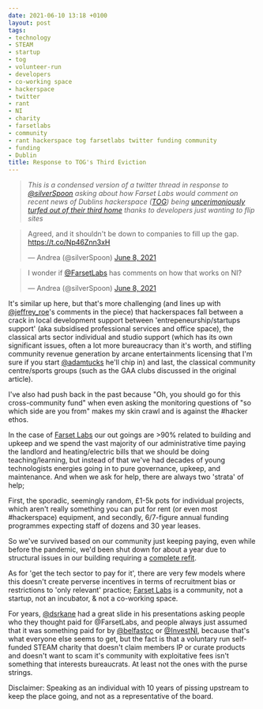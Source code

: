 ```yaml
---
date: 2021-06-10 13:18 +0100
layout: post
tags:
- technology
- STEAM
- startup
- tog
- volunteer-run
- developers
- co-working space
- hackerspace
- twitter
- rant
- NI
- charity
- farsetlabs
- community
- rant hackerspace tog farsetlabs twitter funding community
- funding
- Dublin
title: Response to TOG's Third Eviction
---
```


> _This is a condensed version of a twitter thread in response to [@silverSpoon](https://twitter.com/silverSpoon) asking about how Farset Labs would comment on recent news of Dublins hackerspace ([TOG](https://www.tog.ie/)) being [uncerimoniously turfed out of their third home](https://www.independent.ie/regionals/dublin/southside/life/there-should-be-space-for-community-groups-that-are-more-than-just-gaa-clubs-40502887.html) thanks to developers just wanting to flip sites_

<blockquote class="twitter-tweet"><p lang="en" dir="ltr">Agreed, and it shouldn&#39;t be down to companies to fill up the gap. <a href="https://t.co/Np46Znn3xH">https://t.co/Np46Znn3xH</a></p>&mdash; Andrea (@silverSpoon) <a href="https://twitter.com/silverSpoon/status/1402231908457648134?ref_src=twsrc%5Etfw">June 8, 2021</a></blockquote> <script async src="https://platform.twitter.com/widgets.js" charset="utf-8"></script>

<blockquote class="twitter-tweet"><p lang="en" dir="ltr">I wonder if <a href="https://twitter.com/FarsetLabs?ref_src=twsrc%5Etfw">@FarsetLabs</a> has comments on how that works on NI?</p>&mdash; Andrea (@silverSpoon) <a href="https://twitter.com/silverSpoon/status/1402232432473088000?ref_src=twsrc%5Etfw">June 8, 2021</a></blockquote> <script async src="https://platform.twitter.com/widgets.js" charset="utf-8"></script>

It's similar up here, but that's more challenging (and lines up with [@jeffrey_roe](https://www.twitter.com/jeffrey_roe)'s comments in the piece) that hackerspaces fall between a crack in local development support between 'entrepeneurship/startups support' (aka subsidised professional services and office space), the classical arts sector individual and studio support (which has its own significant issues, often a lot more bureaucracy than it's worth, and stifling community revenue generation by arcane entertainments licensing that I'm sure if you start [@adamtucks](https://twitter.com/adamturks) he'll chip in) and last, the classical community centre/sports groups (such as the GAA clubs discussed in the original article).

I've also had push back in the past because "Oh, you should go for this cross-community fund" when even asking the monitoring questions of "so which side are you from" makes my skin crawl and is against the #hacker ethos.

In the case of [Farset Labs](https://www.farsetlabs.org.uk) our out goings are >90% related to building and upkeep and we spend the vast majority of our administrative time paying the landlord and heating/electric bills that we should be doing teaching/learning, but instead of that we've had decades of young technologists energies going in to pure governance, upkeep, and maintenance. And when we ask for help, there are always two 'strata' of help;

First, the sporadic, seemingly random, £1-5k pots for individual projects, which aren't really something you can put for rent (or even most #hackerspace) equipment, and secondly, 6/7-figure annual funding programmes expecting staff of dozens and 30 year leases.

So we've survived based on our community just keeping paying, even while before the pandemic, we'd been shut down for about a year due to structural issues in our building requiring a [complete refit](https://blog.farsetlabs.org.uk/2019/06/farset-labs-v2-expanding-renovating-improving/).

As for 'get the tech sector to pay for it', there are very few models where this doesn't create perverse incentives in terms of recruitment bias or restrictions to 'only relevant' practice; [Farset Labs](https://www.farsetlabs.org.uk) is a community, not a startup, not an incubator, & not a co-working space.

For years, [@dsrkane](https://www.twitter.com/dsrkane) had a great slide in his presentations asking people who they thought paid for @FarsetLabs, and people always just assumed that it was something paid for by [@belfastcc](https://twitter.com/belfastcc) or [@InvestNI](https://twitter.com/InvestNI), because that's what everyone else seems to get, but the fact is that a voluntary run self-funded STEAM charity that doesn't claim members IP or curate products and doesn't want to scam it's community with exploitative fees isn't something that interests bureaucrats. At least not the ones with the purse strings.

Disclaimer: Speaking as an individual with 10 years of pissing upstream to keep the place going, and not as a representative of the board.

